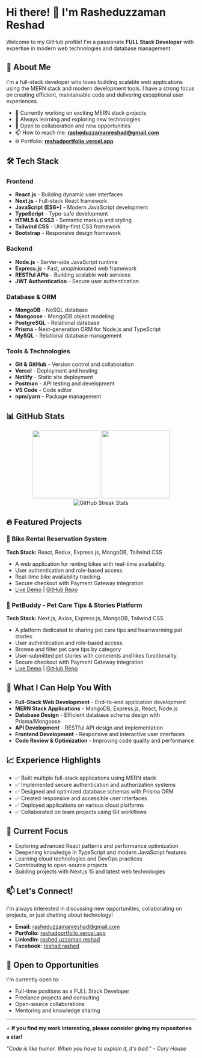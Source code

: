 # Hi there! 👋 I'm Rasheduzzaman Reshad

Welcome to my GitHub profile! I'm a passionate **FULL Stack Developer** with expertise in modern web technologies and database management.

## 🚀 About Me

I'm a full-stack developer who loves building scalable web applications using the MERN stack and modern development tools. I have a strong focus on creating efficient, maintainable code and delivering exceptional user experiences.

- 🔭 Currently working on exciting MERN stack projects
- 🌱 Always learning and exploring new technologies
- 💼 Open to collaboration and new opportunities
- 📫 How to reach me: **rasheduzzamanreshad@gmail.com**
- 🌐 Portfolio: **[reshadportfolio.vercel.app](https://reshadportfolio.vercel.app)**

## 🛠️ Tech Stack

### Frontend
- **React.js** - Building dynamic user interfaces
- **Next.js** - Full-stack React framework
- **JavaScript (ES6+)** - Modern JavaScript development
- **TypeScript** - Type-safe development
- **HTML5 & CSS3** - Semantic markup and styling
- **Tailwind CSS** - Utility-first CSS framework
- **Bootstrap** - Responsive design framework

### Backend
- **Node.js** - Server-side JavaScript runtime
- **Express.js** - Fast, unopinionated web framework
- **RESTful APIs** - Building scalable web services
- **JWT Authentication** - Secure user authentication

### Database & ORM
- **MongoDB** - NoSQL database
- **Mongoose** - MongoDB object modeling
- **PostgreSQL** - Relational database
- **Prisma** - Next-generation ORM for Node.js and TypeScript
- **MySQL** - Relational database management

### Tools & Technologies
- **Git & GitHub** - Version control and collaboration
- **Vercel** - Deployment and hosting
- **Netlify** - Static site deployment
- **Postman** - API testing and development
- **VS Code** - Code editor
- **npm/yarn** - Package management

## 📊 GitHub Stats

<div align="center">
  <img height="180em" src="https://github-readme-stats.vercel.app/api?username=reshad21&show_icons=true&theme=radical&include_all_commits=true&count_private=true"/>
  <img height="180em" src="https://github-readme-stats.vercel.app/api/top-langs/?username=reshad21&layout=compact&langs_count=8&theme=radical"/>
</div>

<div align="center">
  <img src="https://github-readme-streak-stats.herokuapp.com/?user=reshad21&theme=radical" alt="GitHub Streak Stats"/>
</div>

## 🔥 Featured Projects

### 🌟 Bike Rental Reservation System
**Tech Stack:** React, Redux, Express.js, MongoDB, Tailwind CSS
- A web application for renting bikes with real-time availability.
- User authentication and role-based access.
- Real-time bike availability tracking.
- Secure checkout with Payment Gateway integration
- [Live Demo](https://bike-rental-website.vercel.app/) | [GitHub Repo](https://github.com/reshad21/bike-rental-website)

### 🌟 PetBuddy - Pet Care Tips & Stories Platform
**Tech Stack:** Next.js, Axios, Express.js, MongoDB, Tailwind CSS
- A platform dedicated to sharing pet care tips and heartwarming pet stories.
- User authentication and role-based access.
- Browse and filter pet care tips by category
- User-submitted pet stories with comments and likes functionality.
- Secure checkout with Payment Gateway integration
- [Live Demo](https://pet-buddy-frontend.vercel.app/) | [GitHub Repo](https://github.com/reshad21/pet-buddy-frontend)

## 💼 What I Can Help You With

- **Full-Stack Web Development** - End-to-end application development
- **MERN Stack Applications** - MongoDB, Express.js, React, Node.js
- **Database Design** - Efficient database schema design with Prisma/Mongoose
- **API Development** - RESTful API design and implementation
- **Frontend Development** - Responsive and interactive user interfaces
- **Code Review & Optimization** - Improving code quality and performance

## 📈 Experience Highlights

- ✅ Built multiple full-stack applications using MERN stack
- ✅ Implemented secure authentication and authorization systems
- ✅ Designed and optimized database schemas with Prisma ORM
- ✅ Created responsive and accessible user interfaces
- ✅ Deployed applications on various cloud platforms
- ✅ Collaborated on team projects using Git workflows

## 🎯 Current Focus

- Exploring advanced React patterns and performance optimization
- Deepening knowledge in TypeScript and modern JavaScript features
- Learning cloud technologies and DevOps practices
- Contributing to open-source projects
- Building projects with Next.js 15 and latest web technologies

## 📫 Let's Connect!

I'm always interested in discussing new opportunities, collaborating on projects, or just chatting about technology!

- **Email:** [rasheduzzamanreshad@gmail.com](mailto:rasheduzzamanreshad@gmail.com)
- **Portfolio:** [reshadportfolio.vercel.app](https://reshadportfolio.vercel.app/portfolio)
- **LinkedIn:** [rashed uzzaman reshad](https://www.linkedin.com/in/web-developer-rashed-uzzaman-reshad/)
- **Facebook:** [reshad rashed](https://www.facebook.com/reshad.rashed.7)

## 🤝 Open to Opportunities

I'm currently open to:
- Full-time positions as a FULL Stack Developer
- Freelance projects and consulting
- Open-source collaborations
- Mentoring and knowledge sharing

---

⭐️ **If you find my work interesting, please consider giving my repositories a star!**

*"Code is like humor. When you have to explain it, it's bad." - Cory House*
```

